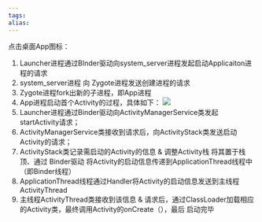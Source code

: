 ```yaml
---
tags: 
alias:
---
```




点击桌面App图标：

1.  Launcher进程通过BInder驱动向system_server进程发起启动Applicaiton进程的请求
2.  system_server进程 向 Zygote进程发送创建进程的请求
3.  Zygote进程fork出新的子进程，即App进程
4.  App进程启动首个Activity的过程，具体如下：
![](https://gd-hbimg.huaban.com/6e31007c468d0872c7825c1eeb6c411084ee6fc65590-kfDAYH)
1.  Launcher进程通过Binder驱动向ActivityManagerService类发起startActivity请求；
2.  ActivityManagerService类接收到请求后，向ActivityStack类发送启动Activity的请求；
3.  ActivityStack类记录需启动的Activity的信息 & 调整Activity栈 将其置于栈顶、通过 Binder驱动 将Activity的启动信息传递到ApplicationThread线程中（即Binder线程）
4.  ApplicationThread线程通过Handler将Activity的启动信息发送到主线程ActivityThread
5.  主线程ActivityThread类接收到该信息 & 请求后，通过ClassLoader加载相应的Activity类，最终调用Activity的onCreate（），最后 启动完毕
